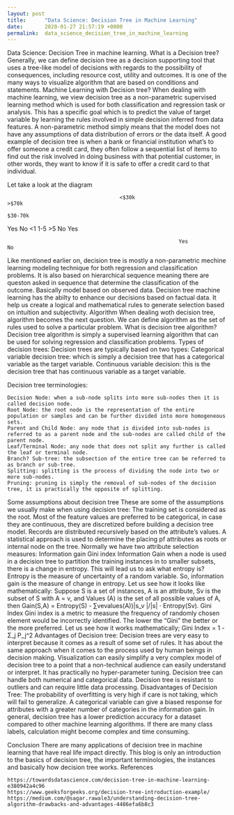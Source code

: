```yaml
---
layout: post
title:      "Data Science: Decision Tree in Machine Learning"
date:       2020-01-27 21:57:19 +0000
permalink:  data_science_decision_tree_in_machine_learning
---
```



Data Science: Decision Tree in machine learning.
What is a Decision tree? 
Generally, we can define decision tree as a decision supporting tool that uses a tree-like model of decisions with regards to the possibility of consequences, including resource cost, utility and outcomes. It is one of the many ways to visualize algorithm that are based on conditions and statements.
Machine Learning with Decision tree?
When dealing with machine learning, we view decision tree as a non-parametric supervised learning method which is used for both classification and regression task or analysis. This has a specific goal which is to predict the value of target variable by learning the rules involved in simple decision inferred from data features.
A non-parametric method simply means that the model does not have any assumptions of data distribution of errors or the data itself.
A good example of decision tree is when a bank or financial institution what’s to offer someone a credit card, they often follow a sequential list of items to find out the risk involved in doing business with that potential customer, in other words, they want to know if it is safe to offer a credit card to that individual. 











Let take a look at the diagram


                                        <$30k                                                                                 >$70k
                                                                            $30-70k


Yes                  No                                           <1                1-5          >5                                       No                  Yes






                                                           Yes                                                  No       


Like mentioned earlier on, decision tree is mostly a non-parametric mechine learning modeling technique for both regression and classification problems. It is also based on hierarchical sequence meaning there are queston asked in sequence that determine the classification of the outcome. Basically model based on observed data.
Decision tree machine learning has the abilty to enhance our decisions based on factual data.  It help us create a logical and mathematical rules to generate selection based on intuition and subjectivity.
Algorithm
When dealing woth decision tree, algorithm becomes the next question.
We can define algorithm as the set of rules used to solve a particular problem.
What is decision tree algorithm?
Decision tree algorithm is simply a supervised learning algorithm that can be used for solving regression and classification problems.
Types of decision trees:
Decision trees are typically based on two types:
	Categorical variable decision tree: which is simply a decision tree that has a categorical variable as the target variable.
	Continuous variable decision:  this is the decision tree that has continuous variable as a target variable.

Decision tree terminologies:

	Decision Node: when a sub-node splits into more sub-nodes then it is called decision node.
	Root Node: the root node is the representation of the entire population or samples and can be further divided into more homogeneous sets.
	Parent and Child Node: any node that is divided into sub-nodes is referred to as a parent node and the sub-nodes are called child of the parent node.
	Leaf/Terminal Node: any node that does not split any further is called the leaf or terminal node.
	Branch? Sub-tree: the subsection of the entire tree can be referred to as branch or sub-tree.
	Splitting: splitting is the process of dividing the node into two or more sub-nodes.
	Pruning: pruning is simply the removal of sub-nodes of the decision tree, it is practically the opposite of splitting.

Some assumptions about decision tree
These are some of the assumptions we usually make when using decision tree:
	The training set is considered as the root.
	Most of the feature values are preferred to be categorical, in case they are continuous, they are discretized before building a decision tree model.
	Records are distributed recursively based on the attribute’s values.
	A statistical approach is used to determine the placing pf attributes as roots or internal node on the tree. 
Normally we have two attribute selection measures:
	Information gain
	Gini index
Information Gain
when a node is used in a decision tree to partition the training instances in to smaller subsets, there is a change in entropy. This will lead us to ask what entropy is? 
Entropy is the measure of uncertainty of a random variable. So, information gain is the measure of change in entropy.
Let us see how it looks like mathematically:
Suppose S is a set of instances, A is an attribute, Sv is the subset of S with A = v, and Values (A) is the set of all possible values of A, then
Gain(S,A) = Entropy(S) - ∑vevalues(A))|s_v |/|s| ⋅ Entropy(Sv).
Gini Index
Gini index is a metric to measure the frequency of randomly chosen element would be incorrectly identified. The lower the “Gini” the better or the more preferred.
Let us see how it works mathematically;
Gini Index = 1 - Σ_j P_j^2
Advantages of Decision tree:
	Decision trees are very easy to interpret because it comes as a result of some set of rules.
	It has about the same approach when it comes to the process used by human beings in decision making.
	Visualization can easily simplify a very complex model of decision tree to a point that a non-technical audience can easily understand or interpret.
	It has practically no hyper-parameter tuning.
	Decision tree can handle both numerical and categorical data.
	Decision tree is resistant to outliers and can require little data processing.
Disadvantages of Decision Tree:
	The probability of overfitting is very high if care is not taking, which will fail to generalize.
	A categorical variable can give a biased response for attributes with a greater number of categories in the information gain.
	In general, decision tree has a lower prediction accuracy for a dataset compared to other machine learning algorithms.
	If there are many class labels, calculation might become complex and time consuming.

Conclusion
There are many applications of decision tree in machine learning that have real life impact directly.  This blog is only an introduction to the basics of decision tree, the important terminologies, the instances and basically how decision tree works.
References

	https://towardsdatascience.com/decision-tree-in-machine-learning-e380942a4c96
	https://www.geeksforgeeks.org/decision-tree-introduction-example/
	https://medium.com/@sagar.rawale3/understanding-decision-tree-algorithm-drawbacks-and-advantages-4486efa6b8c3


